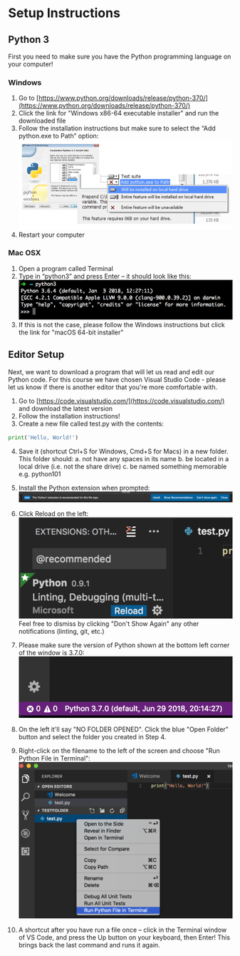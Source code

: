 # Setup Instructions

## Python 3
First you need to make sure you have the Python programming language on your computer!

### Windows
1. Go to [https://www.python.org/downloads/release/python-370/](https://www.python.org/downloads/release/python-370/)
2. Click the link for "Windows x86-64 executable installer" and run the downloaded file
3. Follow the installation instructions but make sure to select the “Add python.exe to Path” option:
![Python Windows](./static/img/python_windows.png)
4. Restart your computer

### Mac OSX
1. Open a program called Terminal
2. Type in “python3” and press Enter – it should look like this:
![Python Mac](./static/img/python_mac.png)
3. If this is not the case, please follow the Windows instructions but click the link for "macOS 64-bit installer"

## Editor Setup
Next, we want to download a program that will let us read and edit our Python code. For this course we have chosen Visual Studio Code - please let us know if there is another editor that you're more comfortable with.

1. Go to [https://code.visualstudio.com/](https://code.visualstudio.com/) and download the latest version
2. Follow the installation instructions!
3. Create a new file called test.py with the contents:

```python
print('Hello, World!')
```

4. Save it (shortcut Ctrl+S for Windows, Cmd+S for Macs) in a new folder. This folder should:
	a.	not have any spaces in its name
	b.	be located in a local drive (i.e. not the share drive)
	c.	be named something memorable e.g. python101

5. Install the Python extension when prompted:
![VS Code python extension](./static/img/vscode_1.png)
6. Click Reload on the left:
![VS Code reload](./static/img/vscode_2.png)
Feel free to dismiss by clicking "Don't Show Again" any other notifications (linting, git, etc.)
7. Please make sure the version of Python shown at the bottom left corner of the window is 3.7.0:
![VS Code version](./static/img/vscode_3.png)
8. On the left it'll say "NO FOLDER OPENED". Click the blue "Open Folder" button and select the folder you created in Step 4.
9. Right-click on the filename to the left of the screen and choose "Run Python File in Terminal":
![VS Code run](./static/img/vscode_4.png)
10. A shortcut after you have run a file once – click in the Terminal window of VS Code, and press the Up button on your keyboard, then Enter! This brings back the last command and runs it again.

